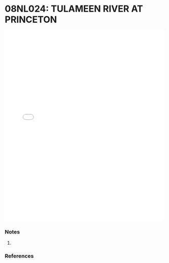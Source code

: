 # 08NL024: TULAMEEN RIVER AT PRINCETON

<iframe src="/_static/stations/08NL024_fdc.html" width="100%" height="600" frameborder="0"></iframe>

### Notes
1. 

### References

